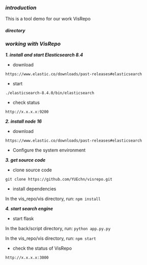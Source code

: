 ### ***introduction***
This is a tool demo for our work VisRepo

#### ***directory***


### ***working with VisRepo***
***1. install and start Elasticsearch 8.4***

- download

`https://www.elastic.co/downloads/past-releases#elasticsearch`

- start

`./elasticsearch-8.4.0/bin/elasticsearch`

- check status

`http://x.x.x.x:9200`

***2. install node 16***

- download

`https://www.elastic.co/downloads/past-releases#elasticsearch`

- Configure the system environment

***3. get source code***

- clone source code

`git clone https://github.com/YUEchn/visrepo.git`

- install dependencies

In the vis_repo/vis directory, run: `npm install`

***4. start search engine***

- start flask

In the back/script directory, run: `python app.py.py`

In the vis_repo/vis directory, run: `npm start`

- check the status of VisRepo

`http://x.x.x.x:3000`
